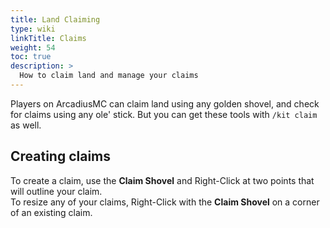 ```yaml
---
title: Land Claiming
type: wiki
linkTitle: Claims
weight: 54
toc: true
description: >
  How to claim land and manage your claims
---
```


Players on ArcadiusMC can claim land using any golden shovel, and check for 
claims using any ole' stick. But you can get these tools with `/kit claim` as 
well.
  
## Creating claims
To create a claim, use the **Claim Shovel** and Right-Click at two points that 
will outline your claim.  
To resize any of your claims, Right-Click with the **Claim Shovel** on a corner
of an existing claim.